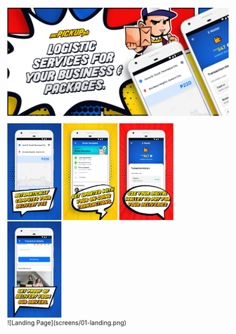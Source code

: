 ![Welcome](screens/00-welcome.jpg)
<div>
    <img src="screens/mobile/01.jpg" width="24.5%" />
    <img src="screens/mobile/02.jpg" width="24.5%" />
    <img src="screens/mobile/03.jpg" width="24.5%" />
    <img src="screens/mobile/04.jpg" width="24.5%" />
</div>
![Landing Page](screens/01-landing.png)